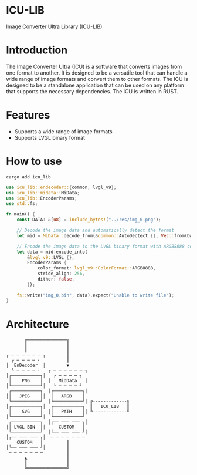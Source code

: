 # ICU-LIB

Image Converter Ultra Library (ICU-LIB)

# Introduction

The Image Converter Ultra (ICU) is a software that converts images from one format to another. It is designed to be a
versatile tool that can handle a wide range of image formats and convert them to other formats. The ICU is designed to
be a standalone application that can be used on any platform that supports the necessary dependencies. The ICU is
written in RUST.

# Features

- Supports a wide range of image formats
- Supports LVGL binary format

# How to use

```shell
cargo add icu_lib
```

```rust
use icu_lib::endecoder::{common, lvgl_v9};
use icu_lib::midata::MiData;
use icu_lib::EncoderParams;
use std::fs;

fn main() {
    const DATA: &[u8] = include_bytes!("../res/img_0.png");

    // Decode the image data and automatically detect the format
    let mid = MiData::decode_from(&common::AutoDectect {}, Vec::from(DATA));

    // Encode the image data to the LVGL binary format with ARGB8888 color format
    let data = mid.encode_into(
        &lvgl_v9::LVGL {},
        EncoderParams {
            color_format: lvgl_v9::ColorFormat::ARGB8888,
            stride_align: 256,
            dither: false,
        });

    fs::write("img_0.bin", data).expect("Unable to write file");
}
```

# Architecture

```text
       ╔═══════════════╗                       
       ║               ║                       
       ║               ║                       
┌ ─ ─ ─ ─ ─ ─ ┐        ║                       
  ┌ ─ ─ ─ ─ ┐          ║                       
│  EnDecoder  │        ▼                       
  └ ─ ─ ─ ─ ┘   ┌ ─ ─ ─ ─ ─ ─ ┐                
│┌───────────┐│   ┌ ─ ─ ─ ─ ┐                  
 │    PNG    │  │   MidData   │                
│└───────────┘│   └ ─ ─ ─ ─ ┘                  
 ┌───────────┐  │┌───────────┐│                
││   JPEG    ││  │   ARGB    │                 
 └───────────┘  │└───────────┘│ ╔-------------╗
│┌───────────┐│  ┌───────────┐  ║   ICU_LIB   ║
 │    SVG    │  ││   PATH    ││ ╚-------------╝
│└───────────┘│  └───────────┘                 
 ┌───────────┐  │┌── ─── ─── ┐│                
││ LVGL BIN  ││     CUSTOM   │                 
 └───────────┘  │└── ─── ─── ┘│                
│┌── ─── ─── ┐│  ─ ─ ─ ─ ─ ─ ─                 
    CUSTOM   │         ║                       
│└── ─── ─── ┘│        ║                       
 ─ ─ ─ ─ ─ ─ ─         ║                       
       ▲               ║                       
       ║               ║                       
       ╚═══════════════╝                       
```
